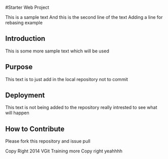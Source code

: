 #Starter Web Project

This is a sample text
And this is the second line of the text
Adding a line for rebasing example

## Introduction

This is some more sample text
which will be used

## Purpose

This text is to just add in the local repository
not to commit

## Deployment

This text is not being added to the repository
really intrested to see what will happen

## How to Contribute
Please fork this repository and issue pull

Copy Right 2014 VGit Training more Copy right yeahhhh
